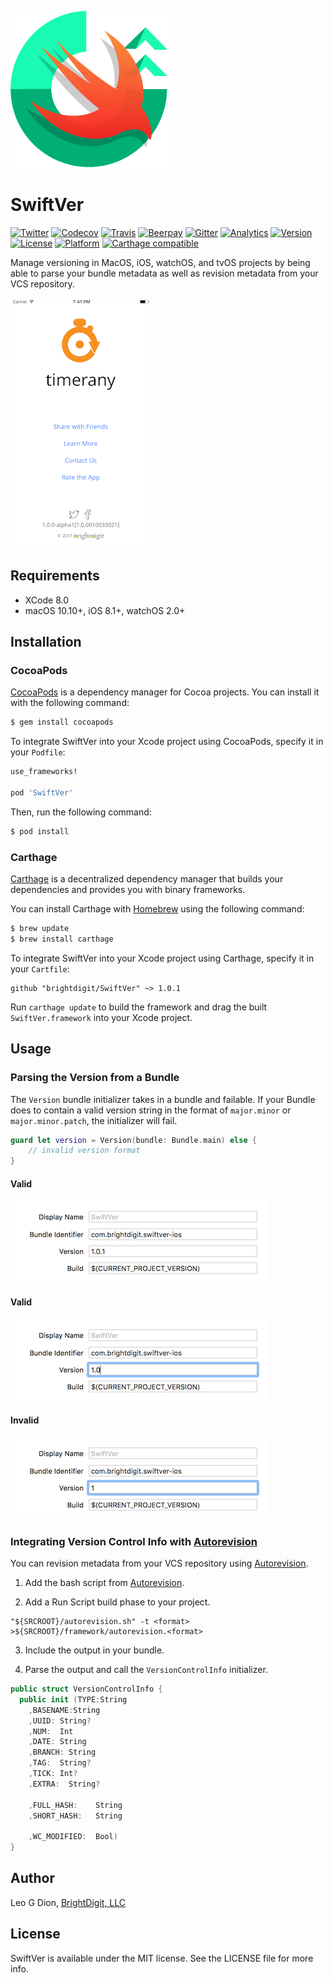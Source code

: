 ![header](https://raw.githubusercontent.com/brightdigit/swiftver/master/Assets/Images/Logo.png)

# SwiftVer

[![Twitter](https://img.shields.io/badge/Twitter-@BrightDigit-blue.svg?style=flat)](http://twitter.com/brightdigit)
[![Codecov](https://img.shields.io/codecov/c/github/brightdigit/swiftver.svg)](https://codecov.io/gh/brightdigit/swiftver)
[![Travis](https://img.shields.io/travis/brightdigit/swiftver.svg)](https://travis-ci.org/brightdigit/swiftver)
[![Beerpay](https://img.shields.io/beerpay/brightdigit/swiftver.svg?maxAge=2592000)](https://beerpay.io/brightdigit/swiftver)
[![Gitter](https://img.shields.io/gitter/room/swiftver-framework/Lobby.js.svg?maxAge=2592000)](https://gitter.im/swiftver-framework/Lobby)
[![Analytics](https://ga-beacon.appspot.com/UA-33667276-5/brightdigit/swiftver?flat&useReferer)](https://github.com/igrigorik/ga-beacon)
[![Version](https://img.shields.io/cocoapods/v/SwiftVer.svg?style=flat)](https://cocoapods.org/pods/SwiftVer)
[![License](https://img.shields.io/cocoapods/l/SwiftVer.svg?style=flat)](https://cocoapods.org/pods/SwiftVer)
[![Platform](https://img.shields.io/cocoapods/p/SwiftVer.svg?style=flat)](https://cocoapods.org/pods/SwiftVer)
[![Carthage compatible](https://img.shields.io/badge/Carthage-compatible-4BC51D.svg?style=flat)](https://github.com/Carthage/Carthage)

Manage versioning in MacOS, iOS, watchOS, and tvOS projects by being able to parse your bundle metadata as well as revision metadata from your VCS repository.

![screenshoot](https://raw.githubusercontent.com/brightdigit/swiftver/master/Assets/Images/sample-image.png)

## Requirements

- XCode 8.0
- macOS 10.10+, iOS 8.1+, watchOS 2.0+

## Installation

### CocoaPods

[CocoaPods](http://cocoapods.org) is a dependency manager for Cocoa projects. You can install it with the following command:

```bash
$ gem install cocoapods
```

To integrate SwiftVer into your Xcode project using CocoaPods, specify it in your `Podfile`:

```ruby
use_frameworks!

pod 'SwiftVer'
```

Then, run the following command:

```bash
$ pod install
```


### Carthage

[Carthage](https://github.com/Carthage/Carthage) is a decentralized dependency manager that builds your dependencies and provides you with binary frameworks.

You can install Carthage with [Homebrew](http://brew.sh/) using the following command:

```bash
$ brew update
$ brew install carthage
```

To integrate SwiftVer into your Xcode project using Carthage, specify it in your `Cartfile`:

```ogdl
github "brightdigit/SwiftVer" ~> 1.0.1
```

Run `carthage update` to build the framework and drag the built `SwiftVer.framework` into your Xcode project.


## Usage 

### Parsing the Version from a Bundle

The `Version` bundle initializer takes in a bundle and failable. If your Bundle does to contain a valid version string in the format of `major.minor` or `major.minor.patch`, the initializer will fail.

```swift
guard let version = Version(bundle: Bundle.main) else {
	// invalid version format 
}

```

#### Valid
![xcode screenshot version 1.0.1](https://raw.githubusercontent.com/brightdigit/swiftver/master/Assets/Images/version_format_xcode_1.0.1.png)

#### Valid
![xcode screenshot version 1.0](https://raw.githubusercontent.com/brightdigit/swiftver/master/Assets/Images/version_format_xcode_1.0.png)

#### Invalid
![xcode screenshot version 1](https://raw.githubusercontent.com/brightdigit/swiftver/master/Assets/Images/version_format_xcode_1.png)

### Integrating Version Control Info with [Autorevision](https://autorevision.github.io)

You can revision metadata from your VCS repository using [Autorevision](https://autorevision.github.io).

1. Add the bash script from [Autorevision](https://autorevision.github.io).

2. Add a Run Script build phase to your project.

``` base
"${SRCROOT}/autorevision.sh" -t <format> >${SRCROOT}/framework/autorevision.<format>
```

3. Include the output in your bundle.

4. Parse the output and call the `VersionControlInfo` initializer.

``` swift
public struct VersionControlInfo {  
  public init (TYPE:String
    ,BASENAME:String
    ,UUID: String?
    ,NUM:  Int
    ,DATE: String
    ,BRANCH: String
    ,TAG:  String?
    ,TICK: Int?
    ,EXTRA:  String?
    
    ,FULL_HASH:    String
    ,SHORT_HASH:   String
    
    ,WC_MODIFIED:  Bool)
}
```

## Author

Leo G Dion, [BrightDigit, LLC](http://www.brightdigit.com)

## License

SwiftVer is available under the MIT license. See the LICENSE file for more info.
